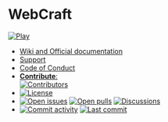 # WebCraft

[![Play](https://img.shields.io/website?down_color=%23F00&down_message=Website%20down&label=Play&up_color=%2308F&up_message=Website%20online&url=https%3A%2F%2Fwebcraft.wixonic.fr)](https://webcraft.wixonic.fr)

- [Wiki and Official documentation](https://github.com/Wixonic/WebCraft/wiki)
- [Support](https://github.com/Wixonic/WebCraft/blob/Default/.github/SUPPORT.md)
- [Code of Conduct](https://github.com/Wixonic/WebCraft/blob/Default/.github/CODE_OF_CONDUCT.md)
- [**Contribute**:<br />![Contributors](https://img.shields.io/github/contributors/Wixonic/WebCraft?color=%2308F&label=Contributors)](https://github.com/Wixonic/WebCraft/blob/Default/.github/CONTRIBUTING.md)
- [![License](https://img.shields.io/github/license/Wixonic/WebCraft?color=%23555&label=License)](https://github.com/Wixonic/WebCraft/blob/Default/LICENSE.txt)
- [![Open issues](https://img.shields.io/github/issues-raw/Wixonic/WebCraft?color=%2308F&label=Open%20issues)](https://github.com/Wixonic/WebCraft/issues) [![Open pulls](https://img.shields.io/github/issues-pr-raw/Wixonic/WebCraft?color=%2308F&label=Open%20pulls)](https://github.com/Wixonic/WebCraft/pulls) [![Discussions](https://img.shields.io/github/discussions/Wixonic/WebCraft?color=%2308F&label=Discussions)](https://github.com/Wixonic/WebCraft/discussions)
- [![Commit activity](https://img.shields.io/github/commit-activity/m/Wixonic/WebCraft?color=%2308F&label=Commit%20activity)](https://github.com/Wixonic/WebCraft/graphs/commit-activity) [![Last commit](https://img.shields.io/github/last-commit/Wixonic/WebCraft?color=%2308F&label=Last%20commit)](https://github.com/Wixonic/WebCraft/commits/Default)